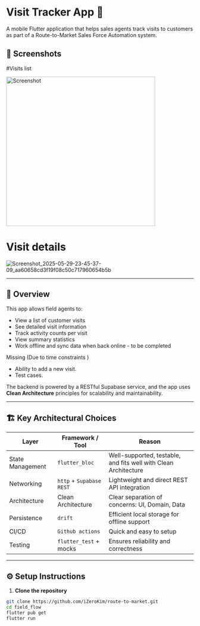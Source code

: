 # Visit Tracker App 🚀

A mobile Flutter application that helps sales agents track visits to customers as part of a Route-to-Market Sales Force Automation system.

## 📸 Screenshots
#Visits list

<img src="[https://user-images.githubusercontent.com/.../image.png](https://github.com/user-attachments/assets/5212c846-554e-4541-8b17-91fc84ffd749)" alt="Screenshot" width="400">

# Visit details
![Screenshot_2025-05-29-23-45-37-09_aa60658cd3f19f08c50c717960654b5b](https://github.com/user-attachments/assets/2e311acb-fb7f-4119-ad1d-4555b61fce55)

---

## 🧠 Overview

This app allows field agents to:
- View a list of customer visits
- See detailed visit information
- Track activity counts per visit
- View summary statistics
- Work offline and sync data when back online - to be completed

Missing (Due to time constraints )
- Ability to add a new visit.
- Test cases.

The backend is powered by a RESTful Supabase service, and the app uses **Clean Architecture** principles for scalability and maintainability.

---

## 🏗️ Key Architectural Choices

| Layer            | Framework / Tool          | Reason |
|------------------|---------------------------|--------|
| State Management | `flutter_bloc`            | Well-supported, testable, and fits well with Clean Architecture |
| Networking       | `http` + `Supabase REST`  | Lightweight and direct REST API integration |
| Architecture     | Clean Architecture         | Clear separation of concerns: UI, Domain, Data |
| Persistence      | `drift`                    | Efficient local storage for offline support | - to be completed
| CI/CD            | `Github actions`           | Quick and easy to setup |
| Testing          | `flutter_test` + mocks     | Ensures reliability and correctness | - to be completed

---

## ⚙️ Setup Instructions

1. **Clone the repository**
```bash
git clone https://github.com/iZeroKim/route-to-market.git
cd field_flow
flutter pub get
flutter run
